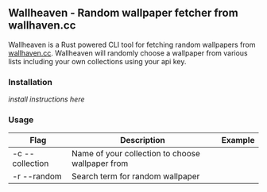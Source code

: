 ## Wallheaven - Random wallpaper fetcher from wallhaven.cc

Wallheaven is a Rust powered CLI tool for fetching random wallpapers from [wallhaven.cc](https://wallhaven.cc/). Wallheaven will randomly choose a wallpaper from various lists including your own collections using your api key.

### Installation

_install instructions here_

### Usage

| Flag | Description | Example |
| --- | --- | --- |
| -c --collection | Name of your collection to choose wallpaper from |  |
| -r --random | Search term for random wallpaper | |

